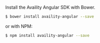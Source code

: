 Install the Availity Angular SDK with Bower.

>
```bash
$ bower install availity-angular --save
```

or with NPM:

>
```bash
$ npm install availity-angular --save
```
